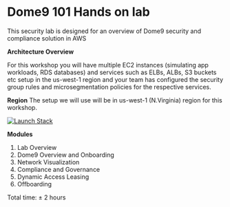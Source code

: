 
# Dome9 101 Hands on lab
This security lab is designed for an overview of Dome9 security and compliance solution in AWS

<b>Architecture Overview</b>

For this workshop you will have multiple EC2 instances (simulating app workloads, RDS databases) and services such as ELBs, ALBs, S3 buckets etc setup in the us-west-1 region and your team has configured the security group rules and microsegmentation policies for the respective services.


<b>Region</b>
The setup we will use will be in us-west-1 (N.Virginia) region for this workshop.


[![Launch Stack](https://cdn.rawgit.com/buildkite/cloudformation-launch-stack-button-svg/master/launch-stack.svg)](
https://console.aws.amazon.com/cloudformation/home?region=us-east-1#/stacks/new?stackName=D9-Lab&templateURL=https://s3.amazonaws.com/cf-templates-1mqgad319u6vu-us-east-1/D9-Lab-CFT-Aug-2018.json)




<b>Modules</b>
1. Lab Overview 
2. Dome9 Overview and Onboarding
3.  Network Visualization 
4. Compliance and Governance
5. Dynamic Access Leasing
6. Offboarding

Total time: ± 2 hours
